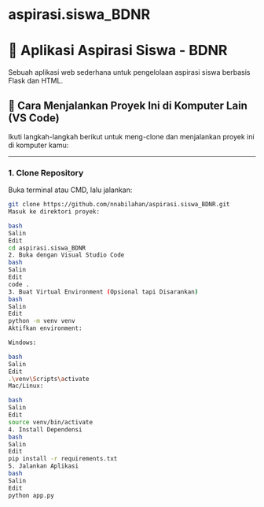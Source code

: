 # aspirasi.siswa_BDNR
# 📝 Aplikasi Aspirasi Siswa - BDNR

Sebuah aplikasi web sederhana untuk pengelolaan aspirasi siswa berbasis Flask dan HTML.

## 🚀 Cara Menjalankan Proyek Ini di Komputer Lain (VS Code)

Ikuti langkah-langkah berikut untuk meng-clone dan menjalankan proyek ini di komputer kamu:

---

### 1. Clone Repository

Buka terminal atau CMD, lalu jalankan:

```bash
git clone https://github.com/nnabilahan/aspirasi.siswa_BDNR.git
Masuk ke direktori proyek:

bash
Salin
Edit
cd aspirasi.siswa_BDNR
2. Buka dengan Visual Studio Code
bash
Salin
Edit
code .
3. Buat Virtual Environment (Opsional tapi Disarankan)
bash
Salin
Edit
python -m venv venv
Aktifkan environment:

Windows:

bash
Salin
Edit
.\venv\Scripts\activate
Mac/Linux:

bash
Salin
Edit
source venv/bin/activate
4. Install Dependensi
bash
Salin
Edit
pip install -r requirements.txt
5. Jalankan Aplikasi
bash
Salin
Edit
python app.py